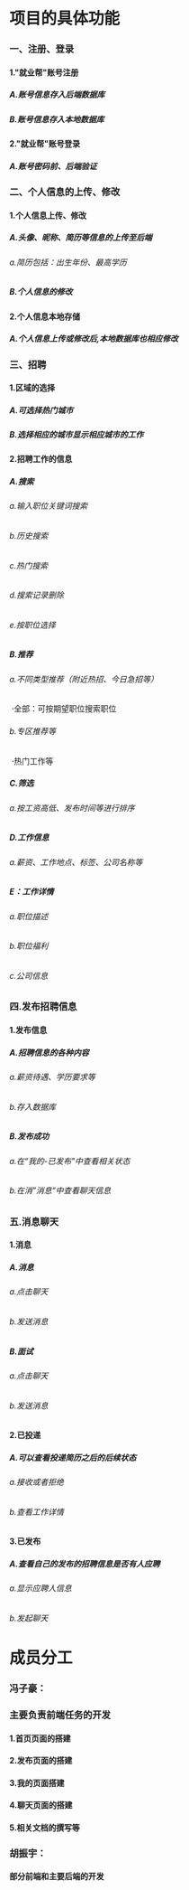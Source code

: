 # 项目的具体功能

### 一、注册、登录

#### 		1."就业帮"账号注册

##### 				A.账号信息存入后端数据库

##### 		B.账号信息存入本地数据库

#### 		2."就业帮"账号登录

##### 				A.账号密码前、后端验证

### 二、个人信息的上传、修改

#### 		1.个人信息上传、修改

##### 				A.头像、昵称、简历等信息的上传至后端

###### 			a.简历包括：出生年份、最高学历

##### 				B.个人信息的修改

#### 		2.个人信息本地存储

##### 				A.个人信息上传或修改后,本地数据库也相应修改

### 三、招聘

#### 		1.区域的选择

##### 				A.可选择热门城市

##### 				B.选择相应的城市显示相应城市的工作

#### 		2.招聘工作的信息

##### 				A.搜索

###### 						a.输入职位关键词搜索

###### 						b.历史搜索

###### 						c.热门搜索

###### 						d.搜索记录删除

###### 						e.按职位选择

##### 				B.推荐

###### 						a.不同类型推荐（附近热招、今日急招等）

​				·全部：可按期望职位搜索职位

###### 						b.专区推荐等

​				·热门工作等

##### 		C.筛选

###### 			a.按工资高低、发布时间等进行排序

##### 				D.工作信息

###### 						a.薪资、工作地点、标签、公司名称等

##### 		E：工作详情

###### 			a.职位描述

###### 			b.职位福利

###### 			c.公司信息

### 	四.发布招聘信息

#### 				1.发布信息

##### 							A.招聘信息的各种内容

###### 									a.薪资待遇、学历要求等

###### 									b.存入数据库

##### 							B.发布成功

###### 										a.在“我的-已发布"中查看相关状态

###### 			b.在消”消息“中查看聊天信息

### 	五.消息聊天

#### 			1.消息

##### 						A.消息

###### 								a.点击聊天

###### 								b.发送消息

##### 		B.面试

###### 			a.点击聊天

###### 			b.发送消息

#### 			2.已投递

##### 						A.可以查看投递简历之后的后续状态

###### 									a.接收或者拒绝

###### 			b.查看工作详情

#### 				3.已发布

##### 						A.查看自己的发布的招聘信息是否有人应聘		

###### 								a.显示应聘人信息

###### 			b.发起聊天



# 					成员分工	

### 冯子豪：

### 	主要负责前端任务的开发

#### 							1.首页页面的搭建

#### 							2.发布页面的搭建

#### 							3.我的页面搭建

#### 							4.聊天页面的搭建

#### 							5.相关文档的撰写等	

### 胡振宇：

#### 		部分前端和主要后端的开发

​	